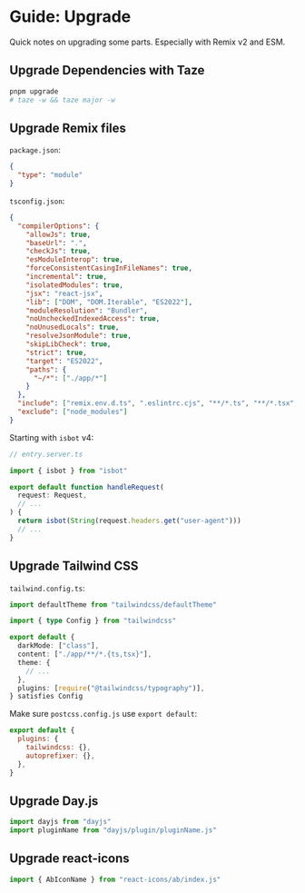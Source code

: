 # Guide: Upgrade

Quick notes on upgrading some parts. Especially with Remix v2 and ESM.

## Upgrade Dependencies with Taze

```sh
pnpm upgrade
# taze -w && taze major -w
```

## Upgrade Remix files

`package.json`:

```json
{
  "type": "module"
}
```

`tsconfig.json`:

```json
{
  "compilerOptions": {
    "allowJs": true,
    "baseUrl": ".",
    "checkJs": true,
    "esModuleInterop": true,
    "forceConsistentCasingInFileNames": true,
    "incremental": true,
    "isolatedModules": true,
    "jsx": "react-jsx",
    "lib": ["DOM", "DOM.Iterable", "ES2022"],
    "moduleResolution": "Bundler",
    "noUncheckedIndexedAccess": true,
    "noUnusedLocals": true,
    "resolveJsonModule": true,
    "skipLibCheck": true,
    "strict": true,
    "target": "ES2022",
    "paths": {
      "~/*": ["./app/*"]
    }
  },
  "include": ["remix.env.d.ts", ".eslintrc.cjs", "**/*.ts", "**/*.tsx", "**/*.cjs", "**/*.mjs"],
  "exclude": ["node_modules"]
}
```

Starting with `isbot` v4:

```ts
// entry.server.ts

import { isbot } from "isbot"

export default function handleRequest(
  request: Request,
  // ...
) {
  return isbot(String(request.headers.get("user-agent")))
  // ...
}
```

## Upgrade Tailwind CSS

`tailwind.config.ts`:

```ts
import defaultTheme from "tailwindcss/defaultTheme"

import { type Config } from "tailwindcss"

export default {
  darkMode: ["class"],
  content: ["./app/**/*.{ts,tsx}"],
  theme: {
    // ...
  },
  plugins: [require("@tailwindcss/typography")],
} satisfies Config
```

Make sure `postcss.config.js` use `export default`:

```js
export default {
  plugins: {
    tailwindcss: {},
    autoprefixer: {},
  },
}
```

## Upgrade Day.js

```ts
import dayjs from "dayjs"
import pluginName from "dayjs/plugin/pluginName.js"
```

## Upgrade react-icons

```ts
import { AbIconName } from "react-icons/ab/index.js"
```
